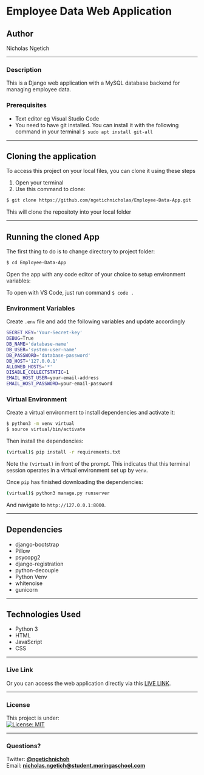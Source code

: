 # Employee Data Web Application
## Author
Nicholas Ngetich
*****
### Description
This is a Django web application with a MySQL database backend for managing employee data.

### Prerequisites
* Text editor eg Visual Studio Code
* You need to have git installed. You can install it with the following command in your terminal
`$ sudo apt install git-all`
*****
## Cloning the application
To access this project on your local files, you can clone it using these steps
1. Open your terminal
1. Use this command to clone:
```sh
$ git clone https://github.com/ngetichnicholas/Employee-Data-App.git
```
This will clone the repositoty into your local folder
*****
## Running the cloned App
The first thing to do is to change directory to project folder:
```sh
$ cd Employee-Data-App
```
Open the app with any code editor of your choice to setup environment variables:

To open with VS Code, just run command `$ code .`

### Environment Variables
Create `.env` file and add the following variables and update accordingly
```sh
SECRET_KEY='Your-Secret-key'
DEBUG=True
DB_NAME='database-name'
DB_USER='system-user-name'
DB_PASSWORD='database-password'
DB_HOST='127.0.0.1'
ALLOWED_HOSTS='*'
DISABLE_COLLECTSTATIC=1
EMAIL_HOST_USER=your-email-address
EMAIL_HOST_PASSWORD=your-email-password
```

### Virtual Environment
Create a virtual environment to install dependencies and activate it:

```sh
$ python3 -m venv virtual
$ source virtual/bin/activate
```

Then install the dependencies:

```sh
(virtual)$ pip install -r requirements.txt
```
Note the `(virtual)` in front of the prompt. This indicates that this terminal
session operates in a virtual environment set up by `venv`.

Once `pip` has finished downloading the dependencies:
```sh
(virtual)$ python3 manage.py runserver
```
And navigate to `http://127.0.0.1:8000`.

*****
## Dependencies
* django-bootstrap
* Pillow
* psycopg2
* django-registration
* python-decouple
* Python Venv
* whitenoise
* gunicorn
*****
## Technologies Used
* Python 3
* HTML
* JavaScript
* CSS
******
### Live Link
Or you can access the web application directly via this [LIVE LINK]().
*****
### License
This project is under:  
[![License: MIT](https://img.shields.io/badge/License-MIT-yellow.svg)](/LICENSE)
*****
### Questions?
Twitter: **[@ngetichnichoh](https://twitter.com/ngetichnichoh)**  
Email: **[nicholas.ngetich@student.moringaschool.com](mailto:nicholas.ngetich@student.moringaschool.com)**
